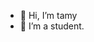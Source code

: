 - 👋 Hi, I’m tamy
- 👀 I’m a student.


<!---
tamyalahi/tamyalahi is a ✨ special ✨ repository because its `README.md` (this file) appears on your GitHub profile.
You can click the Preview link to take a look at your changes.
--->
